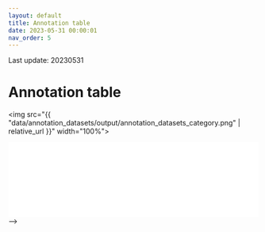 ```yaml
---
layout: default
title: Annotation table
date: 2023-05-31 00:00:01
nav_order: 5
---
```

<head>
<!-- function to resize table iframe to make height 100% to prevent nested scolling. -->
<script>
  function resizeIframe(obj) {
    obj.style.height = obj.contentWindow.document.documentElement.scrollHeight + 'px';
  }
</script>
</head>

Last update: 20230531

<h1>Annotation table</h1>

<img 
src="{{ "data/annotation_datasets/output/annotation_datasets_category.png" | relative_url }}"
width="100%">

<iframe 
src="{{ "data/annotation_datasets/output/annotation_datasets_table.html" | relative_url }}"
width="100%"
frameborder="0" scrolling="no" onload="resizeIframe(this)" />


<!-- Without the script above, some of these methods may be useful: -->
<!-- <iframe --> 
<!-- src="{{ site.baseurl }}{% link data/annotation_datasets/output/annotation_datasets_table.html %}" -->
<!-- width="100%" -->
<!-- onload="this.height=screen.height;" -->
<!-- ></iframe> --> 
<!-- id="igraph" --> 
<!-- height="5000" -->
<!-- seamless="seamless" -->
<!-- style="border:none;" --> 
<!-- scrolling="no" -->
<!-- onload="this.width=screen.width;" -->
<!-- onload="this.width=screen.width;this.height=screen.height;" -->

